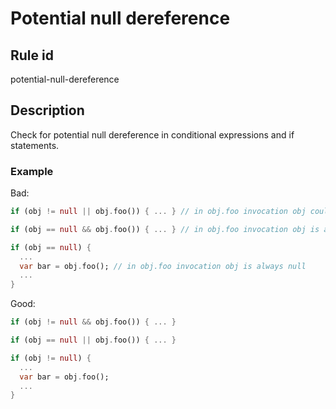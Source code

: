 # Potential null dereference

## Rule id

potential-null-dereference

## Description

Check for potential null dereference in conditional expressions and if statements.

### Example

Bad:

```dart
if (obj != null || obj.foo()) { ... } // in obj.foo invocation obj could be null

if (obj == null && obj.foo()) { ... } // in obj.foo invocation obj is always null

if (obj == null) {
  ...
  var bar = obj.foo(); // in obj.foo invocation obj is always null
  ...
}
```

Good:

```dart
if (obj != null && obj.foo()) { ... }

if (obj == null || obj.foo()) { ... }

if (obj != null) {
  ...
  var bar = obj.foo();
  ...
}
```
